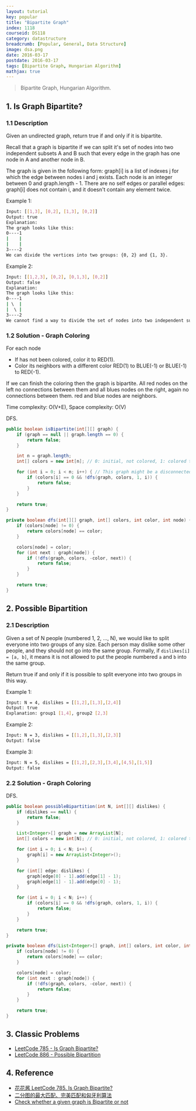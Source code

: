 ```yaml
---
layout: tutorial
key: popular
title: "Bipartite Graph"
index: 1118
courseid: DS118
category: datastructure
breadcrumb: [Popular, General, Data Structure]
image: dsa.png
date: 2016-03-17
postdate: 2016-03-17
tags: [Bipartite Graph, Hungarian Algorithm]
mathjax: true
---
```


> Bipartite Graph, Hungarian Algorithm.

## 1. Is Graph Bipartite?
### 1.1 Description
Given an undirected graph, return true if and only if it is bipartite.

Recall that a graph is bipartite if we can split it's set of nodes into two independent subsets A and B such that every edge in the graph has one node in A and another node in B.

The graph is given in the following form: graph[i] is a list of indexes j for which the edge between nodes i and j exists.  Each node is an integer between 0 and graph.length - 1.  There are no self edges or parallel edges: graph[i] does not contain i, and it doesn't contain any element twice.

Example 1:
```sh
Input: [[1,3], [0,2], [1,3], [0,2]]
Output: true
Explanation:
The graph looks like this:
0----1
|    |
|    |
3----2
We can divide the vertices into two groups: {0, 2} and {1, 3}.
```
Example 2:
```sh
Input: [[1,2,3], [0,2], [0,1,3], [0,2]]
Output: false
Explanation:
The graph looks like this:
0----1
| \  |
|  \ |
3----2
We cannot find a way to divide the set of nodes into two independent subsets.
```
### 1.2 Solution - Graph Coloring
For each node
* If has not been colored, color it to RED(1).
* Color its neighbors with a different color RED(1) to BLUE(-1) or BLUE(-1) to RED(-1).

If we can finish the coloring then the graph is bipartite. All red nodes on the left no connections between them and all blues nodes on the right, again no connections between them. red and blue nodes are neighbors.

Time complexity: O(V+E), Space complexity: O(V)

DFS.
```java
public boolean isBipartite(int[][] graph) {
    if (graph == null || graph.length == 0) {
        return false;
    }

    int n = graph.length;
    int[] colors = new int[n]; // 0: initial, not colored, 1: colored to blue, -1: colored to red.

    for (int i = 0; i < n; i++) { // This graph might be a disconnected graph. So check each unvisited node.
        if (colors[i] == 0 && !dfs(graph, colors, 1, i)) {
            return false;
        }
    }

    return true;
}

private boolean dfs(int[][] graph, int[] colors, int color, int node) {
    if (colors[node] != 0) {
        return colors[node] == color;
    }

    colors[node] = color;
    for (int next : graph[node]) {
        if (!dfs(graph, colors, -color, next)) {
            return false;
        }
    }

    return true;
}
```
## 2. Possible Bipartition
### 2.1 Description
Given a set of N people (numbered 1, 2, ..., N), we would like to split everyone into two groups of any size. Each person may dislike some other people, and they should not go into the same group. Formally, if `dislikes[i] = [a, b]`, it means it is not allowed to put the people numbered `a` and `b` into the same group.

Return true if and only if it is possible to split everyone into two groups in this way.

Example 1:
```sh
Input: N = 4, dislikes = [[1,2],[1,3],[2,4]]
Output: true
Explanation: group1 [1,4], group2 [2,3]
```
Example 2:
```sh
Input: N = 3, dislikes = [[1,2],[1,3],[2,3]]
Output: false
```
Example 3:
```sh
Input: N = 5, dislikes = [[1,2],[2,3],[3,4],[4,5],[1,5]]
Output: false
```
### 2.2 Solution - Graph Coloring
DFS.
```java
public boolean possibleBipartition(int N, int[][] dislikes) {
    if (dislikes == null) {
        return false;
    }

    List<Integer>[] graph = new ArrayList[N];
    int[] colors = new int[N]; // 0: initial, not colored, 1: colored to blue, -1: colored to red.

    for (int i = 0; i < N; i++) {
        graph[i] = new ArrayList<Integer>();
    }

    for (int[] edge: dislikes) {
        graph[edge[0] - 1].add(edge[1] - 1);
        graph[edge[1] - 1].add(edge[0] - 1);
    }

    for (int i = 0; i < N; i++) {
        if (colors[i] == 0 && !dfs(graph, colors, 1, i)) {
            return false;
        }
    }

    return true;
}

private boolean dfs(List<Integer>[] graph, int[] colors, int color, int node) {
    if (colors[node] != 0) {
        return colors[node] == color;
    }

    colors[node] = color;
    for (int next : graph[node]) {
        if (!dfs(graph, colors, -color, next)) {
            return false;
        }
    }

    return true;
}
```

## 3. Classic Problems
* [LeetCode 785 - Is Graph Bipartite?](https://leetcode.com/problems/is-graph-bipartite/)
* [LeetCode 886 - Possible Bipartition](https://leetcode.com/problems/possible-bipartition/)

## 4. Reference
* [花花酱 LeetCode 785. Is Graph Bipartite?](https://zxi.mytechroad.com/blog/graph/leetcode-785-is-graph-bipartite/)
* [二分图的最大匹配、完美匹配和匈牙利算法](https://www.renfei.org/blog/bipartite-matching.html)
* [Check whether a given graph is Bipartite or not](https://www.geeksforgeeks.org/bipartite-graph/)

